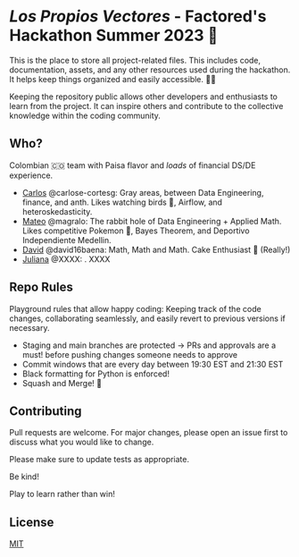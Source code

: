 # _Los Propios Vectores_ - Factored's Hackathon Summer 2023 🚀
This is the place to store all project-related files. This includes code, documentation, assets, and any other resources used during the hackathon. It helps keep things organized and easily accessible. 🧹🧹

Keeping the repository public allows other developers and enthusiasts to learn from the project. It can inspire others and contribute to the collective knowledge within the coding community.

## Who?
Colombian 🇨🇴 team with Paisa flavor and *loads* of financial DS/DE experience.
- [Carlos](https://carloseduardo.omg.lol/) @carlose-cortesg: Gray areas, between Data Engineering, finance, and anth. Likes watching birds 🦩, Airflow, and heteroskedasticity. 
- [Mateo](https://www.linkedin.com/in/mateo-graciano-data-scientist/) @magralo: The rabbit hole of Data Engineering + Applied Math. Likes competitive Pokemon 🧪, Bayes Theorem, and Deportivo Independiente Medellin. 
- [David](https://www.linkedin.com/in/david-baena-castro-800174168/) @david16baena: Math, Math and Math. Cake Enthusiast 🍰 (Really!)
- [Juliana](https://www.linkedin.com/in/julianavallejo/) @XXXX: . XXXX

## Repo Rules
Playground rules that allow happy coding: Keeping track of the code changes, collaborating seamlessly, and easily revert to previous versions if necessary.

- Staging and main branches are protected -> PRs and approvals are a must! before pushing changes someone needs to approve
- Commit windows that are every day between 19:30 EST and 21:30 EST
- Black formatting for Python is enforced!
- Squash and Merge! 🎇


## Contributing

Pull requests are welcome. For major changes, please open an issue first
to discuss what you would like to change.

Please make sure to update tests as appropriate.

Be kind!

Play to learn rather than win!

## License

[MIT](https://choosealicense.com/licenses/mit/)
